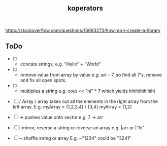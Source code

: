 ## <div align="center">koperators</div>
</br>
<p align="center">
  
https://stackoverflow.com/questions/16693273/how-do-i-create-a-library

## ToDo
- [ ] + concats strings, e.g. "Hello" + "World"
- [ ] - remove value from array by value e.g. arr - 7, so find all 7's, remove and fix all open spots.
- [ ] * multiplies a string e.g. cout << "hi" * 7 which yields hihihihihihihi
- [ ] / Array / array takes out all the elements in the right array
from the left array. E.g. myArray = {1,2,3,4} / {3,4} myArray = {1,2}
- [ ] -> pushes value onto vector e.g. 7 -> arr
- [ ] | mirror, reverse a string or reverse an array e.g. |arr or |"hi"
- [ ] ~ shuffle string or array E.g. ~"1234" could be "3241"
  
